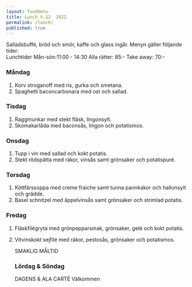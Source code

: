 ```yaml
---
layout: foodmenu
title: Lunch V.12  2022
permalink: /lunch/
published: true
---
```

Salladsbuffé, bröd och smör, kaffe och glass ingår.
Menyn gäller följande tider:  
Lunchtider  Mån-sön:11:00 - 14:30
Alla rätter: 85:- Take away: 70:-
                                
### Måndag
1. Korv stroganoff med ris, gurka och smetana.
2. Spaghetti baconcarbonara med ost och sallad.

### Tisdag
1. Raggmunkar med stekt fläsk, lingonsylt.
2. Skomakarlåda med baconsås, lingon och potatismos.

### Onsdag
1. Tupp i vin med sallad och kokt potatis.
2. Stekt rödspätta med räkor, vinsås samt grönsaker och potatispuré.

### Torsdag
1. Köttfärssoppa med creme fraiche samt tunna pannkakor och hallonsylt och grädde. 
2. Basel schnitzel med äppelvinsås samt grönsaker och strimlad potatis.

### Fredag  
1. Fläskfilégryta med grönpepparsmak, grönsaker, gelé och kokt potatis.
2. Vitvinskokt sejfilé med räkor, pestosås, grönsaker och potatismos.

   SMAKLIG MÅLTID
   ### Lördag & Söndag 
    DAGENS & ALA CARTÈ
    Välkommen
    
       
    

   
    
   
     

